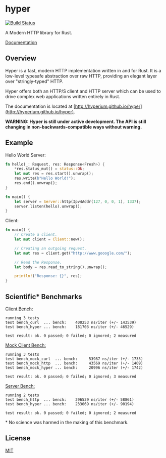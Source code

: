 # hyper

[![Build Status](https://travis-ci.org/hyperium/hyper.svg?branch=master)](https://travis-ci.org/hyperium/hyper)

A Modern HTTP library for Rust.

[Documentation](http://hyperium.github.io/hyper)

## Overview

Hyper is a fast, modern HTTP implementation written in and for Rust. It
is a low-level typesafe abstraction over raw HTTP, providing an elegant
layer over "stringly-typed" HTTP.

Hyper offers both an HTTP/S client and HTTP server which can be used to drive
complex web applications written entirely in Rust.

The documentation is located at [http://hyperium.github.io/hyper](http://hyperium.github.io/hyper).

__WARNING: Hyper is still under active development. The API is still changing
in non-backwards-compatible ways without warning.__

## Example

Hello World Server:

```rust
fn hello(_: Request, res: Response<Fresh>) {
    *res.status_mut() = status::Ok;
    let mut res = res.start().unwrap();
    res.write(b"Hello World!");
    res.end().unwrap();
}

fn main() {
    let server = Server::http(Ipv4Addr(127, 0, 0, 1), 1337);
    server.listen(hello).unwrap();
}
```

Client:

```rust
fn main() {
    // Create a client.
    let mut client = Client::new();

    // Creating an outgoing request.
    let mut res = client.get("http://www.gooogle.com/");

    // Read the Response.
    let body = res.read_to_string().unwrap();

    println!("Response: {}", res);
}
```

## Scientific\* Benchmarks

[Client Bench:](./benches/client.rs)

```
running 3 tests
test bench_curl  ... bench:    400253 ns/iter (+/- 143539)
test bench_hyper ... bench:    181703 ns/iter (+/- 46529)

test result: ok. 0 passed; 0 failed; 0 ignored; 2 measured
```

[Mock Client Bench:](./benches/client_mock_tcp.rs)

```
running 3 tests
test bench_mock_curl  ... bench:     53987 ns/iter (+/- 1735)
test bench_mock_http  ... bench:     43569 ns/iter (+/- 1409)
test bench_mock_hyper ... bench:     20996 ns/iter (+/- 1742)

test result: ok. 0 passed; 0 failed; 0 ignored; 3 measured
```


[Server Bench:](./benches/server.rs)

```
running 2 tests
test bench_http  ... bench:    296539 ns/iter (+/- 58861)
test bench_hyper ... bench:    233069 ns/iter (+/- 90194)

test result: ok. 0 passed; 0 failed; 0 ignored; 2 measured
```

\* No science was harmed in the making of this benchmark.

## License

[MIT](./LICENSE)


